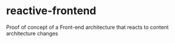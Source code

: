 # reactive-frontend
Proof of concept of a Front-end architecture that reacts to content architecture changes
